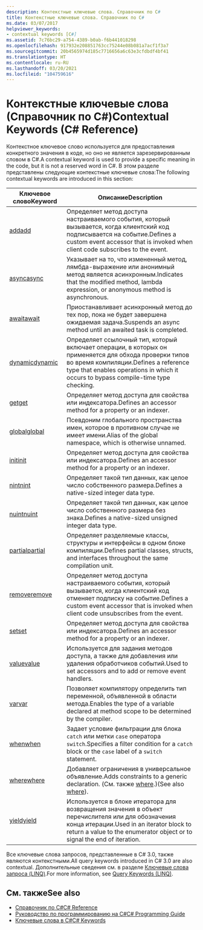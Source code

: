 ```yaml
---
description: Контекстные ключевые слова. Справочник по C#
title: Контекстные ключевые слова. Справочник по C#
ms.date: 03/07/2017
helpviewer_keywords:
- contextual keywords [C#]
ms.assetid: 7c76bc29-a754-4389-b0ab-f6b441018298
ms.openlocfilehash: 917932e208851763cc75244e08b081a7acf1f3a7
ms.sourcegitcommit: 20b4565974d185c7716656a6c63e3cfdbdf4bf41
ms.translationtype: HT
ms.contentlocale: ru-RU
ms.lasthandoff: 03/20/2021
ms.locfileid: "104759616"
---
```

# <a name="contextual-keywords-c-reference"></a><span data-ttu-id="cc18b-103">Контекстные ключевые слова (Справочник по C#)</span><span class="sxs-lookup"><span data-stu-id="cc18b-103">Contextual Keywords (C# Reference)</span></span>

<span data-ttu-id="cc18b-104">Контекстное ключевое слово используется для предоставления конкретного значения в коде, но оно не является зарезервированным словом в C#.</span><span class="sxs-lookup"><span data-stu-id="cc18b-104">A contextual keyword is used to provide a specific meaning in the code, but it is not a reserved word in C#.</span></span> <span data-ttu-id="cc18b-105">В этом разделе представлены следующие контекстные ключевые слова:</span><span class="sxs-lookup"><span data-stu-id="cc18b-105">The following contextual keywords are introduced in this section:</span></span>  
  
|<span data-ttu-id="cc18b-106">Ключевое слово</span><span class="sxs-lookup"><span data-stu-id="cc18b-106">Keyword</span></span>|<span data-ttu-id="cc18b-107">Описание</span><span class="sxs-lookup"><span data-stu-id="cc18b-107">Description</span></span>|  
|-------------|-----------------|  
|[<span data-ttu-id="cc18b-108">add</span><span class="sxs-lookup"><span data-stu-id="cc18b-108">add</span></span>](./add.md)|<span data-ttu-id="cc18b-109">Определяет метод доступа настраиваемого события, который вызывается, когда клиентский код подписывается на событие.</span><span class="sxs-lookup"><span data-stu-id="cc18b-109">Defines a custom event accessor that is invoked when client code subscribes to the event.</span></span>|  
|[<span data-ttu-id="cc18b-110">async</span><span class="sxs-lookup"><span data-stu-id="cc18b-110">async</span></span>](./async.md)|<span data-ttu-id="cc18b-111">Указывает на то, что измененный метод, лямбда-выражение или анонимный метод является асинхронным.</span><span class="sxs-lookup"><span data-stu-id="cc18b-111">Indicates that the modified method, lambda expression, or anonymous method is asynchronous.</span></span>|  
|[<span data-ttu-id="cc18b-112">await</span><span class="sxs-lookup"><span data-stu-id="cc18b-112">await</span></span>](../operators/await.md)|<span data-ttu-id="cc18b-113">Приостанавливает асинхронный метод до тех пор, пока не будет завершена ожидаемая задача.</span><span class="sxs-lookup"><span data-stu-id="cc18b-113">Suspends an async method until an awaited task is completed.</span></span>|  
|[<span data-ttu-id="cc18b-114">dynamic</span><span class="sxs-lookup"><span data-stu-id="cc18b-114">dynamic</span></span>](../builtin-types/reference-types.md)|<span data-ttu-id="cc18b-115">Определяет ссылочный тип, который включает операции, в которых он применяется для обхода проверки типов во время компиляции.</span><span class="sxs-lookup"><span data-stu-id="cc18b-115">Defines a reference type that enables operations in which it occurs to bypass compile-time type checking.</span></span>|  
|[<span data-ttu-id="cc18b-116">get</span><span class="sxs-lookup"><span data-stu-id="cc18b-116">get</span></span>](./get.md)|<span data-ttu-id="cc18b-117">Определяет метод доступа для свойства или индексатора.</span><span class="sxs-lookup"><span data-stu-id="cc18b-117">Defines an accessor method for a property or an indexer.</span></span>|  
|[<span data-ttu-id="cc18b-118">global</span><span class="sxs-lookup"><span data-stu-id="cc18b-118">global</span></span>](../operators/namespace-alias-qualifier.md)|<span data-ttu-id="cc18b-119">Псевдоним глобального пространства имен, которое в противном случае не имеет имени.</span><span class="sxs-lookup"><span data-stu-id="cc18b-119">Alias of the global namespace, which is otherwise unnamed.</span></span>|  
|[<span data-ttu-id="cc18b-120">init</span><span class="sxs-lookup"><span data-stu-id="cc18b-120">init</span></span>](./init.md)|<span data-ttu-id="cc18b-121">Определяет метод доступа для свойства или индексатора.</span><span class="sxs-lookup"><span data-stu-id="cc18b-121">Defines an accessor method for a property or an indexer.</span></span>|  
|[<span data-ttu-id="cc18b-122">nint</span><span class="sxs-lookup"><span data-stu-id="cc18b-122">nint</span></span>](../builtin-types/nint-nuint.md)|<span data-ttu-id="cc18b-123">Определяет такой тип данных, как целое число собственного размера.</span><span class="sxs-lookup"><span data-stu-id="cc18b-123">Defines a native-sized integer data type.</span></span>|  
|[<span data-ttu-id="cc18b-124">nuint</span><span class="sxs-lookup"><span data-stu-id="cc18b-124">nuint</span></span>](../builtin-types/nint-nuint.md)|<span data-ttu-id="cc18b-125">Определяет такой тип данных, как целое число собственного размера без знака.</span><span class="sxs-lookup"><span data-stu-id="cc18b-125">Defines a native-sized unsigned integer data type.</span></span>|  
|[<span data-ttu-id="cc18b-126">partial</span><span class="sxs-lookup"><span data-stu-id="cc18b-126">partial</span></span>](./partial-type.md)|<span data-ttu-id="cc18b-127">Определяет разделяемые классы, структуры и интерфейсы в одном блоке компиляции.</span><span class="sxs-lookup"><span data-stu-id="cc18b-127">Defines partial classes, structs, and interfaces throughout the same compilation unit.</span></span>|  
|[<span data-ttu-id="cc18b-128">remove</span><span class="sxs-lookup"><span data-stu-id="cc18b-128">remove</span></span>](./remove.md)|<span data-ttu-id="cc18b-129">Определяет метод доступа настраиваемого события, который вызывается, когда клиентский код отменяет подписку на событие.</span><span class="sxs-lookup"><span data-stu-id="cc18b-129">Defines a custom event accessor that is invoked when client code unsubscribes from the event.</span></span>|  
|[<span data-ttu-id="cc18b-130">set</span><span class="sxs-lookup"><span data-stu-id="cc18b-130">set</span></span>](./set.md)|<span data-ttu-id="cc18b-131">Определяет метод доступа для свойства или индексатора.</span><span class="sxs-lookup"><span data-stu-id="cc18b-131">Defines an accessor method for a property or an indexer.</span></span>|  
|[<span data-ttu-id="cc18b-132">value</span><span class="sxs-lookup"><span data-stu-id="cc18b-132">value</span></span>](./value.md)|<span data-ttu-id="cc18b-133">Используется для задания методов доступа, а также для добавления или удаления обработчиков событий.</span><span class="sxs-lookup"><span data-stu-id="cc18b-133">Used to set accessors and to add or remove event handlers.</span></span>|  
|[<span data-ttu-id="cc18b-134">var</span><span class="sxs-lookup"><span data-stu-id="cc18b-134">var</span></span>](./var.md)|<span data-ttu-id="cc18b-135">Позволяет компилятору определить тип переменной, объявленной в области метода.</span><span class="sxs-lookup"><span data-stu-id="cc18b-135">Enables the type of a variable declared at method scope to be determined by the compiler.</span></span>|  
|[<span data-ttu-id="cc18b-136">when</span><span class="sxs-lookup"><span data-stu-id="cc18b-136">when</span></span>](when.md)|<span data-ttu-id="cc18b-137">Задает условие фильтрации для блока `catch` или метки `case` оператора `switch`.</span><span class="sxs-lookup"><span data-stu-id="cc18b-137">Specifies a filter condition for a `catch` block or the `case` label of a `switch` statement.</span></span>|
|[<span data-ttu-id="cc18b-138">where</span><span class="sxs-lookup"><span data-stu-id="cc18b-138">where</span></span>](./where-generic-type-constraint.md)|<span data-ttu-id="cc18b-139">Добавляет ограничения в универсальное объявление.</span><span class="sxs-lookup"><span data-stu-id="cc18b-139">Adds constraints to a generic declaration.</span></span> <span data-ttu-id="cc18b-140">(См. также [where](./where-clause.md).)</span><span class="sxs-lookup"><span data-stu-id="cc18b-140">(See also [where](./where-clause.md)).</span></span>|  
|[<span data-ttu-id="cc18b-141">yield</span><span class="sxs-lookup"><span data-stu-id="cc18b-141">yield</span></span>](./yield.md)|<span data-ttu-id="cc18b-142">Используется в блоке итератора для возвращения значения в объект перечислителя или для обозначения конца итерации.</span><span class="sxs-lookup"><span data-stu-id="cc18b-142">Used in an iterator block to return a value to the enumerator object or to signal the end of iteration.</span></span>|  
  
 <span data-ttu-id="cc18b-143">Все ключевые слова запросов, представленные в C# 3.0, также являются контекстными.</span><span class="sxs-lookup"><span data-stu-id="cc18b-143">All query keywords introduced in C# 3.0 are also contextual.</span></span> <span data-ttu-id="cc18b-144">Дополнительные сведения см. в разделе [Ключевые слова запроса (LINQ)](./query-keywords.md).</span><span class="sxs-lookup"><span data-stu-id="cc18b-144">For more information, see [Query Keywords (LINQ)](./query-keywords.md).</span></span>  
  
## <a name="see-also"></a><span data-ttu-id="cc18b-145">См. также</span><span class="sxs-lookup"><span data-stu-id="cc18b-145">See also</span></span>

- [<span data-ttu-id="cc18b-146">Справочник по C#</span><span class="sxs-lookup"><span data-stu-id="cc18b-146">C# Reference</span></span>](../index.md)
- [<span data-ttu-id="cc18b-147">Руководство по программированию на C#</span><span class="sxs-lookup"><span data-stu-id="cc18b-147">C# Programming Guide</span></span>](../../programming-guide/index.md)
- [<span data-ttu-id="cc18b-148">Ключевые слова в C#</span><span class="sxs-lookup"><span data-stu-id="cc18b-148">C# Keywords</span></span>](./index.md)
